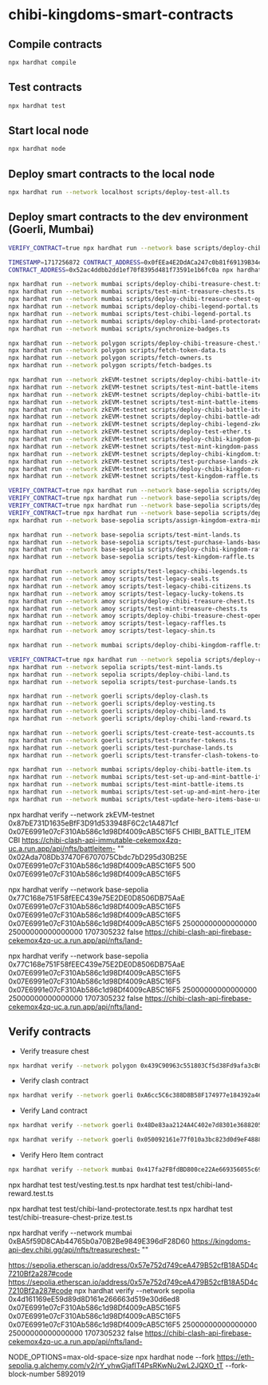 # chibi-kingdoms-smart-contracts

## Compile contracts

```bash
npx hardhat compile
```

## Test contracts

```bash
npx hardhat test
```

## Start local node

```bash
npx hardhat node
```

## Deploy smart contracts to the local node

```bash
npx hardhat run --network localhost scripts/deploy-test-all.ts
```

## Deploy smart contracts to the dev environment (Goerli, Mumbai)

```bash
VERIFY_CONTRACT=true npx hardhat run --network base scripts/deploy-chibi-kingdom.ts

TIMESTAMP=1717256872 CONTRACT_ADDRESS=0x0fEEa4E2DdACa247c0b81f69139B34e276aFF966 npx hardhat run --network base scripts/synchronize-transfer-history.ts
CONTRACT_ADDRESS=0x52ac4ddbb2dd1ef70f8395d481f73591e1b6fc0a npx hardhat run --network base scripts/synchronize-land-deposit-raffle.ts

npx hardhat run --network mumbai scripts/deploy-chibi-treasure-chest.ts
npx hardhat run --network mumbai scripts/test-mint-treasure-chests.ts
npx hardhat run --network mumbai scripts/deploy-chibi-treasure-chest-opener.ts
npx hardhat run --network mumbai scripts/deploy-chibi-legend-portal.ts
npx hardhat run --network mumbai scripts/test-chibi-legend-portal.ts
npx hardhat run --network mumbai scripts/deploy-chibi-land-protectorate.ts
npx hardhat run --network mumbai scripts/synchronize-badges.ts

npx hardhat run --network polygon scripts/deploy-chibi-treasure-chest.ts
npx hardhat run --network polygon scripts/fetch-token-data.ts
npx hardhat run --network polygon scripts/fetch-owners.ts
npx hardhat run --network polygon scripts/fetch-badges.ts

npx hardhat run --network zkEVM-testnet scripts/deploy-chibi-battle-item.ts
npx hardhat run --network zkEVM-testnet scripts/test-mint-battle-items.ts
npx hardhat run --network zkEVM-testnet scripts/deploy-chibi-battle-item-mint-from-chest.ts
npx hardhat run --network zkEVM-testnet scripts/test-mint-battle-items-from-chests.ts
npx hardhat run --network zkEVM-testnet scripts/deploy-chibi-battle-item-forge.ts
npx hardhat run --network zkEVM-testnet scripts/deploy-chibi-battle-admin.ts
npx hardhat run --network zkEVM-testnet scripts/deploy-chibi-legend-zkevm.ts
npx hardhat run --network zkEVM-testnet scripts/deploy-test-ether.ts
npx hardhat run --network zkEVM-testnet scripts/deploy-chibi-kingdom-pass.ts
npx hardhat run --network zkEVM-testnet scripts/test-mint-kingdom-pass.ts
npx hardhat run --network zkEVM-testnet scripts/deploy-chibi-kingdom.ts
npx hardhat run --network zkEVM-testnet scripts/test-purchase-lands-zk.ts
npx hardhat run --network zkEVM-testnet scripts/deploy-chibi-kingdom-raffle.ts
npx hardhat run --network zkEVM-testnet scripts/test-kingdom-raffle.ts

VERIFY_CONTRACT=true npx hardhat run --network base-sepolia scripts/deploy-chibi-kingdom.ts
VERIFY_CONTRACT=true npx hardhat run --network base-sepolia scripts/deploy-chibi-kingdom-public-mint.ts
VERIFY_CONTRACT=true npx hardhat run --network base-sepolia scripts/deploy-chibi-kingdom-v2Test.ts
VERIFY_CONTRACT=true npx hardhat run --network base-sepolia scripts/deploy-chibi-kingdom-extra-mint.ts
npx hardhat run --network base-sepolia scripts/assign-kingdom-extra-mint.ts

npx hardhat run --network base-sepolia scripts/test-mint-lands.ts
npx hardhat run --network base-sepolia scripts/test-purchase-lands-base.ts
npx hardhat run --network base-sepolia scripts/deploy-chibi-kingdom-raffle.ts
npx hardhat run --network base-sepolia scripts/test-kingdom-raffle.ts

npx hardhat run --network amoy scripts/test-legacy-chibi-legends.ts
npx hardhat run --network amoy scripts/test-legacy-seals.ts
npx hardhat run --network amoy scripts/test-legacy-chibi-citizens.ts
npx hardhat run --network amoy scripts/test-legacy-lucky-tokens.ts
npx hardhat run --network amoy scripts/deploy-chibi-treasure-chest.ts
npx hardhat run --network amoy scripts/test-mint-treasure-chests.ts
npx hardhat run --network amoy scripts/deploy-chibi-treasure-chest-opener.ts
npx hardhat run --network amoy scripts/test-legacy-raffles.ts
npx hardhat run --network amoy scripts/test-legacy-shin.ts

npx hardhat run --network mumbai scripts/deploy-chibi-kingdom-raffle.ts

VERIFY_CONTRACT=true npx hardhat run --network sepolia scripts/deploy-chibi-kingdom.ts
npx hardhat run --network sepolia scripts/test-mint-lands.ts
npx hardhat run --network sepolia scripts/deploy-chibi-land.ts
npx hardhat run --network sepolia scripts/test-purchase-lands.ts

npx hardhat run --network goerli scripts/deploy-clash.ts
npx hardhat run --network goerli scripts/deploy-vesting.ts
npx hardhat run --network goerli scripts/deploy-chibi-land.ts
npx hardhat run --network goerli scripts/deploy-chibi-land-reward.ts

npx hardhat run --network goerli scripts/test-create-test-accounts.ts
npx hardhat run --network goerli scripts/test-transfer-tokens.ts
npx hardhat run --network goerli scripts/test-purchase-lands.ts
npx hardhat run --network goerli scripts/test-transfer-clash-tokens-to-reward-wallet.ts

npx hardhat run --network mumbai scripts/deploy-chibi-battle-item.ts
npx hardhat run --network mumbai scripts/test-set-up-and-mint-battle-items.ts
npx hardhat run --network mumbai scripts/test-mint-battle-items.ts
npx hardhat run --network mumbai scripts/test-set-up-and-mint-hero-items.ts
npx hardhat run --network mumbai scripts/test-update-hero-items-base-uri.ts
```

npx hardhat verify --network zkEVM-testnet 0x87bE731D1635eBfF3D91d533948F6C2c1A4871cf 0x07E6991e07cF310Ab586c1d98Df4009cAB5C16F5 CHIBI_BATTLE_ITEM CBI https://chibi-clash-api-immutable-cekemox4zq-uc.a.run.app/api/nfts/battleitem- "" 0x02Ada708Db37470F6707075Cbdc7bD295d30B25E 0x07E6991e07cF310Ab586c1d98Df4009cAB5C16F5 500 0x07E6991e07cF310Ab586c1d98Df4009cAB5C16F5

npx hardhat verify --network base-sepolia 0x77C168e751F58fEEC439e75E2DE0D8506DB75AaE 0x07E6991e07cF310Ab586c1d98Df4009cAB5C16F5 0x07E6991e07cF310Ab586c1d98Df4009cAB5C16F5 0x07E6991e07cF310Ab586c1d98Df4009cAB5C16F5 25000000000000000 25000000000000000 1707305232 false https://chibi-clash-api-firebase-cekemox4zq-uc.a.run.app/api/nfts/land-

npx hardhat verify --network base-sepolia 0x77C168e751F58fEEC439e75E2DE0D8506DB75AaE 0x07E6991e07cF310Ab586c1d98Df4009cAB5C16F5 0x07E6991e07cF310Ab586c1d98Df4009cAB5C16F5 0x07E6991e07cF310Ab586c1d98Df4009cAB5C16F5 25000000000000000 25000000000000000 1707305232 false https://chibi-clash-api-firebase-cekemox4zq-uc.a.run.app/api/nfts/land-

## Verify contracts

- Verify treasure chest

```bash
npx hardhat verify --network polygon 0x439C90963c551803Cf5d38Fd9afa3cBCdFd8Ac2d https://api.chibi.gg/api/nfts/treasurechest- ""
```

- Verify clash contract

```bash
npx hardhat verify --network goerli 0xA6cc5C6c388D8B58F174977e184392a4628fD70D Clash CLASH 0x07E6991e07cF310Ab586c1d98Df4009cAB5C16F5
```

- Verify Land contract

```bash
npx hardhat verify --network goerli 0x48De83aa2124A4C402e7d8301e36882050735fCD 0x07E6991e07cF310Ab586c1d98Df4009cAB5C16F5 0x07E6991e07cF310Ab586c1d98Df4009cAB5C16F5 10000000000000

npx hardhat verify --network goerli 0x050092161e77f010a3bc823d0d9eF4888d2B6679 0xea21efd1027580BBA5802AD3a5dAb7530BB4EE2E 1698278400 0x07E6991e07cF310Ab586c1d98Df4009cAB5C16F5
```

- Verify Hero Item contract

```bash
npx hardhat verify --network mumbai 0x417fa2FBfdBD800ce22Ae669356055c693eDA416 0x07E6991e07cF310Ab586c1d98Df4009cAB5C16F5   0x01Feb249F4fd91D1FBFc1Ff47Ab6a14384EE72f6   0x07E6991e07cF310Ab586c1d98Df4009cAB5C16F5   https://kingdoms-api-dev.chibi.gg/api/nfts/heroitem- ""
```

npx hardhat test test/vesting.test.ts
npx hardhat test test/chibi-land-reward.test.ts

npx hardhat test test/chibi-land-protectorate.test.ts
npx hardhat test test/chibi-treasure-chest-prize.test.ts

npx hardhat verify --network mumbai 0xBA5f59D8CAb44765b0a70B2Be9849E396dF28D60 https://kingdoms-api-dev.chibi.gg/api/nfts/treasurechest- ""

https://sepolia.etherscan.io/address/0x57e752d749ceA479B52cfB18A5D4c7210Bf2a287#code
https://sepolia.etherscan.io/address/0x57e752d749ceA479B52cfB18A5D4c7210Bf2a287#code
npx hardhat verify --network sepolia 0x4d161169eE59d89d8D161e266663d519e30d6ed8 0x07E6991e07cF310Ab586c1d98Df4009cAB5C16F5 0x07E6991e07cF310Ab586c1d98Df4009cAB5C16F5 0x07E6991e07cF310Ab586c1d98Df4009cAB5C16F5 25000000000000000 25000000000000000 1707305232 false https://chibi-clash-api-firebase-cekemox4zq-uc.a.run.app/api/nfts/land-

NODE_OPTIONS=max-old-space-size npx hardhat node --fork https://eth-sepolia.g.alchemy.com/v2/rY_yhwGjafIT4PsRKwNu2wL2JQXO_tT --fork-block-number 5892019
